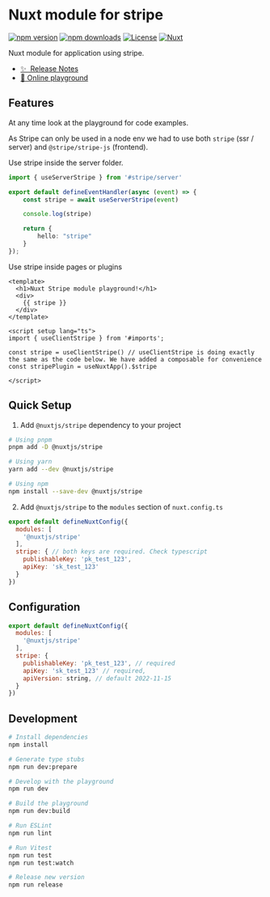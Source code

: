 # Nuxt module for stripe

[![npm version][npm-version-src]][npm-version-href]
[![npm downloads][npm-downloads-src]][npm-downloads-href]
[![License][license-src]][license-href]
[![Nuxt][nuxt-src]][nuxt-href]

Nuxt module for application using stripe.

- [✨ &nbsp;Release Notes](/CHANGELOG.md)
- [🏀 Online playground](https://stackblitz.com/github/fuentesloic/nuxt3-stripe?file=playground%2Fapp.vue)
<!-- - [📖 &nbsp;Documentation](https://example.com) -->

## Features

At any time look at the playground for code examples.

As Stripe can only be used in a node env we had to use both `stripe` (ssr / server) and `@stripe/stripe-js` (frontend).

Use stripe inside the server folder. 

``` server/api/hello-stripe.ts
import { useServerStripe } from '#stripe/server'

export default defineEventHandler(async (event) => { 
    const stripe = await useServerStripe(event)

    console.log(stripe)

    return {
        hello: "stripe"
    }
});
```

Use stripe inside pages or plugins

``` app.vue
<template>
  <h1>Nuxt Stripe module playground!</h1>
  <div>
    {{ stripe }}
  </div>
</template>

<script setup lang="ts">
import { useClientStripe } from '#imports';

const stripe = useClientStripe() // useClientStripe is doing exactly the same as the code below. We have added a composable for convenience
const stripePlugin = useNuxtApp().$stripe

</script>

```


## Quick Setup

1. Add `@nuxtjs/stripe` dependency to your project

```bash
# Using pnpm
pnpm add -D @nuxtjs/stripe

# Using yarn
yarn add --dev @nuxtjs/stripe

# Using npm
npm install --save-dev @nuxtjs/stripe
```

2. Add `@nuxtjs/stripe` to the `modules` section of `nuxt.config.ts`

```js
export default defineNuxtConfig({
  modules: [
    '@nuxtjs/stripe'
  ],
  stripe: { // both keys are required. Check typescript
    publishableKey: 'pk_test_123',
    apiKey: 'sk_test_123'
  }
})
```

## Configuration

``` nuxt.config.js
export default defineNuxtConfig({
  modules: [
    '@nuxtjs/stripe'
  ],
  stripe: { 
    publishableKey: 'pk_test_123', // required
    apiKey: 'sk_test_123' // required,
    apiVersion: string, // default 2022-11-15
  }
})
```

## Development

```bash
# Install dependencies
npm install

# Generate type stubs
npm run dev:prepare

# Develop with the playground
npm run dev

# Build the playground
npm run dev:build

# Run ESLint
npm run lint

# Run Vitest
npm run test
npm run test:watch

# Release new version
npm run release
```

<!-- Badges -->
[npm-version-src]: https://img.shields.io/npm/v/@nuxtjs/stripe/latest.svg?style=flat&colorA=18181B&colorB=28CF8D
[npm-version-href]: https://npmjs.com/package/@nuxtjs/stripe

[npm-downloads-src]: https://img.shields.io/npm/dm/@nuxtjs/stripe.svg?style=flat&colorA=18181B&colorB=28CF8D
[npm-downloads-href]: https://npmjs.com/package/@nuxtjs/stripe

[license-src]: https://img.shields.io/npm/l/@nuxtjs/stripe.svg?style=flat&colorA=18181B&colorB=28CF8D
[license-href]: https://npmjs.com/package/@nuxtjs/stripe

[nuxt-src]: https://img.shields.io/badge/Nuxt-18181B?logo=nuxt.js
[nuxt-href]: https://nuxt.com
